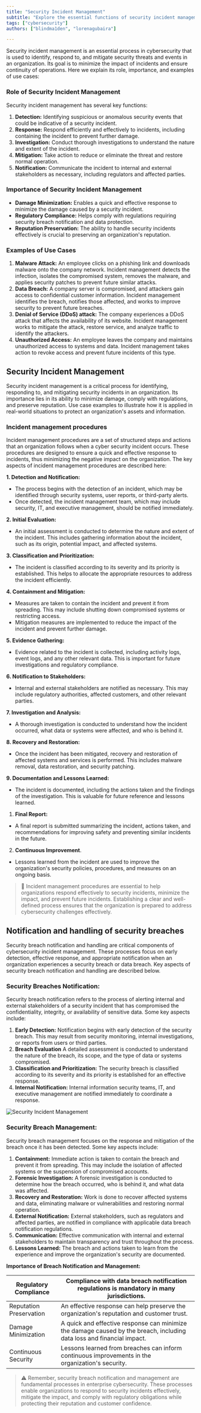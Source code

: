 ```yaml
---
title: "Security Incident Management"
subtitle: "Explore the essential functions of security incident management. Learn how organizations detect, respond to, and mitigate security threats for damage minimization and regulatory compliance"
tags: ["cybersecurity"]
authors: ["blindma1den", "lorenagubaira"]

---
```


Security incident management is an essential process in cybersecurity that is used to identify, respond to, and mitigate security threats and events in an organization. Its goal is to minimize the impact of incidents and ensure continuity of operations. Here we explain its role, importance, and examples of use cases:

### Role of Security Incident Management

Security incident management has several key functions:

1. **Detection:** Identifying suspicious or anomalous security events that could be indicative of a security incident.
2. **Response:** Respond efficiently and effectively to incidents, including containing the incident to prevent further damage.
3. **Investigation:** Conduct thorough investigations to understand the nature and extent of the incident.
4. **Mitigation:** Take action to reduce or eliminate the threat and restore normal operation.
5. **Notification:** Communicate the incident to internal and external stakeholders as necessary, including regulators and affected parties.

### Importance of Security Incident Management

- **Damage Minimization:** Enables a quick and effective response to minimize the damage caused by a security incident.
- **Regulatory Compliance:** Helps comply with regulations requiring security breach notification and data protection.
- **Reputation Preservation:** The ability to handle security incidents effectively is crucial to preserving an organization's reputation.

### Examples of Use Cases

1. **Malware Attack:** An employee clicks on a phishing link and downloads malware onto the company network. Incident management detects the infection, isolates the compromised system, removes the malware, and applies security patches to prevent future similar attacks.
2. **Data Breach:** A company server is compromised, and attackers gain access to confidential customer information. Incident management identifies the breach, notifies those affected, and works to improve security to prevent future breaches.
3. **Denial of Service (DDoS) attack:** The company experiences a DDoS attack that affects the availability of its website. Incident management works to mitigate the attack, restore service, and analyze traffic to identify the attackers.
4. **Unauthorized Access:** An employee leaves the company and maintains unauthorized access to systems and data. Incident management takes action to revoke access and prevent future incidents of this type.

## Security Incident Management

Security incident management is a critical process for identifying, responding to, and mitigating security incidents in an organization. Its importance lies in its ability to minimize damage, comply with regulations, and preserve reputation. Use case examples to illustrate how it is applied in real-world situations to protect an organization's assets and information.

### Incident management procedures

Incident management procedures are a set of structured steps and actions that an organization follows when a cyber security incident occurs. These procedures are designed to ensure a quick and effective response to incidents, thus minimizing the negative impact on the organization. The key aspects of incident management procedures are described here:

**1. Detection and Notification:**

- The process begins with the detection of an incident, which may be identified through security systems, user reports, or third-party alerts.
- Once detected, the incident management team, which may include security, IT, and executive management, should be notified immediately.

**2. Initial Evaluation:**

- An initial assessment is conducted to determine the nature and extent of the incident. This includes gathering information about the incident, such as its origin, potential impact, and affected systems.

**3. Classification and Prioritization:**

- The incident is classified according to its severity and its priority is established. This helps to allocate the appropriate resources to address the incident efficiently.

**4. Containment and Mitigation:**

- Measures are taken to contain the incident and prevent it from spreading. This may include shutting down compromised systems or restricting access.
- Mitigation measures are implemented to reduce the impact of the incident and prevent further damage.

**5. Evidence Gathering:**

- Evidence related to the incident is collected, including activity logs, event logs, and any other relevant data. This is important for future investigations and regulatory compliance.

**6. Notification to Stakeholders:**

- Internal and external stakeholders are notified as necessary. This may include regulatory authorities, affected customers, and other relevant parties.

**7. Investigation and Analysis:**

- A thorough investigation is conducted to understand how the incident occurred, what data or systems were affected, and who is behind it.

**8. Recovery and Restoration:**

- Once the incident has been mitigated, recovery and restoration of affected systems and services is performed. This includes malware removal, data restoration, and security patching.

**9. Documentation and Lessons Learned:**

- The incident is documented, including the actions taken and the findings of the investigation. This is valuable for future reference and lessons learned.
1. **Final Report:**
- A final report is submitted summarizing the incident, actions taken, and recommendations for improving safety and preventing similar incidents in the future.
2. **Continuous Improvement**.
- Lessons learned from the incident are used to improve the organization's security policies, procedures, and measures on an ongoing basis.

> 📖 Incident management procedures are essential to help organizations respond effectively to security incidents, minimize the impact, and prevent future incidents. Establishing a clear and well-defined process ensures that the organization is prepared to address cybersecurity challenges effectively.

## Notification and handling of security breaches

Security breach notification and handling are critical components of cybersecurity incident management. These processes focus on early detection, effective response, and appropriate notification when an organization experiences a security breach or data breach. Key aspects of security breach notification and handling are described below.

### Security Breaches Notification:

Security breach notification refers to the process of alerting internal and external stakeholders of a security incident that has compromised the confidentiality, integrity, or availability of sensitive data. Some key aspects include:

1. **Early Detection:** Notification begins with early detection of the security breach. This may result from security monitoring, internal investigations, or reports from users or third parties.
2. **Breach Evaluation** A detailed assessment is conducted to understand the nature of the breach, its scope, and the type of data or systems compromised.
3. **Classification and Prioritization:** The security breach is classified according to its severity and its priority is established for an effective response.
4. **Internal Notification:** Internal information security teams, IT, and executive management are notified immediately to coordinate a response.

![Security Incident Management](https://raw.githubusercontent.com/4GeeksAcademy/cybersecurity-syllabus/main/assets/incidentes-ciberseguridad.us.png)

### Security Breach Management:

Security breach management focuses on the response and mitigation of the breach once it has been detected. Some key aspects include:

1. **Containment:** Immediate action is taken to contain the breach and prevent it from spreading. This may include the isolation of affected systems or the suspension of compromised accounts.
2. **Forensic Investigation:** A forensic investigation is conducted to determine how the breach occurred, who is behind it, and what data was affected.
3. **Recovery and Restoration:** Work is done to recover affected systems and data, eliminating malware or vulnerabilities and restoring normal operation.
4. **External Notification:** External stakeholders, such as regulators and affected parties, are notified in compliance with applicable data breach notification regulations.
5. **Communication:** Effective communication with internal and external stakeholders to maintain transparency and trust throughout the process.
6. **Lessons Learned:** The breach and actions taken to learn from the experience and improve the organization's security are documented.

**Importance of Breach Notification and Management:**

| Regulatory Compliance | Compliance with data breach notification regulations is mandatory in many jurisdictions. |
| --- | --- |
| Reputation Preservation | An effective response can help preserve the organization's reputation and customer trust. |
| Damage Minimization | A quick and effective response can minimize the damage caused by the breach, including data loss and financial impact. |
| Continuous Security | Lessons learned from breaches can inform continuous improvements in the organization's security. |

> ⚠️ Remember, security breach notification and management are fundamental processes in enterprise cybersecurity. These processes enable organizations to respond to security incidents effectively, mitigate the impact, and comply with regulatory obligations while protecting their reputation and customer confidence.
